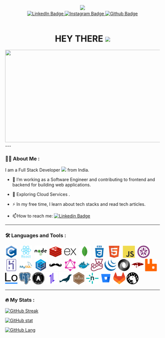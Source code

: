 <div id="header" align="center">
  <img src="https://media.giphy.com/media/M9gbBd9nbDrOTu1Mqx/giphy.gif" width="100"/>
 
  <div id="badges">
  <a href="your-linkedin-URL">
    <img src="https://img.shields.io/badge/LinkedIn-blue?style=for-the-badge&logo=linkedin&logoColor=white" alt="LinkedIn Badge"/>
  </a>
  <a href="your-youtube-URL">
    <img src="https://img.shields.io/badge/Instagram-red?style=for-the-badge&logo=instagram&logoColor=white" alt="Instagram Badge"/>
  </a>
  <a href="your-twitter-URL">
    <img src="https://img.shields.io/badge/Github-black?style=for-the-badge&logo=github&logoColor=white" alt="Github Badge"/>
  </a>
 </div>

  <img src="https://komarev.com/ghpvc/?username=your-github-ManishRB21&style=flat-square&color=blue" alt=""/>

  <h1>
  HEY THERE
  <img src="https://media.giphy.com/media/hvRJCLFzcasrR4ia7z/giphy.gif" width="30px"/>
</h1>

<div align="center">
  <img src="https://media.giphy.com/media/dWesBcTLavkZuG35MI/giphy.gif" width="600" height="300"/>
</div>

</div>
---

### :man_technologist: About Me :
I am a Full Stack Developer <img src="https://media.giphy.com/media/WUlplcMpOCEmTGBtBW/giphy.gif" width="30"> from India.
- :telescope: I’m working as a Software Engineer and contributing to frontend and backend for building web applications.

- :seedling: Exploring Cloud Services .

- :zap: In my free time, I learn about tech stacks and read tech articles.

- :mailbox:How to reach me: [![Linkedin Badge](https://img.shields.io/badge/-Manish-blue?style=flat&logo=Linkedin&logoColor=white)](your-linkedin-url)
---

### :hammer_and_wrench: Languages and Tools :
<div>
  <img src="https://github.com/devicons/devicon/blob/master/icons/c/c-original.svg" width="40" height="40"/>&nbsp;
  <img src="https://github.com/devicons/devicon/blob/master/icons/react/react-original-wordmark.svg" title="React" alt="React" width="40" height="40"/>&nbsp;
  <img src="https://github.com/devicons/devicon/blob/master/icons/nodejs/nodejs-original-wordmark.svg" title="NodeJS" alt="NodeJS" width="40" height="40"/>&nbsp;
  <img src="https://github.com/devicons/devicon/blob/master/icons/redis/redis-original.svg" width="40" height="40"/>&nbsp;
  <img src="https://github.com/devicons/devicon/blob/master/icons/express/express-original.svg" width="40" height="40"/>&nbsp;
  <img src="https://github.com/devicons/devicon/blob/master/icons/mongodb/mongodb-original.svg" width="40" height="40"/>&nbsp;
  <img src="https://github.com/devicons/devicon/blob/master/icons/css3/css3-plain-wordmark.svg"  title="CSS3" alt="CSS" width="40" height="40"/>&nbsp;
  <img src="https://github.com/devicons/devicon/blob/master/icons/html5/html5-original.svg" title="HTML5" alt="HTML" width="40" height="40"/>&nbsp;
  <img src="https://github.com/devicons/devicon/blob/master/icons/javascript/javascript-original.svg" title="JavaScript" alt="JavaScript" width="40" height="40"/>&nbsp;
  <img src="https://github.com/devicons/devicon/blob/master/icons/jasmine/jasmine-original.svg" width="40" height="40"/>&nbsp;
  <img src="https://github.com/devicons/devicon/blob/master/icons/heroku/heroku-original.svg" width="40" height="40"/>&nbsp;
  <img src="https://github.com/devicons/devicon/blob/master/icons/mysql/mysql-original-wordmark.svg" title="MySQL"  alt="MySQL" width="40" height="40"/>&nbsp;
  <img src="https://github.com/devicons/devicon/blob/master/icons/sequelize/sequelize-original.svg" width="40" height="40"/>&nbsp;
  <img src="https://github.com/devicons/devicon/blob/master/icons/handlebars/handlebars-original.svg" width="40" height="40"/>&nbsp;
  <img src="https://github.com/devicons/devicon/blob/master/icons/graphql/graphql-plain.svg" width="40" height="40"/>
  <img src="https://github.com/devicons/devicon/blob/master/icons/docker/docker-original.svg" width="40" height="40"/>

  <img src="https://github.com/devicons/devicon/blob/master/icons/jest/jest-plain.svg" width="40" height="40"/>
  <img src="https://github.com/devicons/devicon/blob/master/icons/jquery/jquery-original.svg" width="40" height="40"/>
  <img src="https://github.com/devicons/devicon/blob/master/icons/json/json-original.svg" width="40" height="40"/>
  <img src="https://github.com/devicons/devicon/blob/master/icons/mongoose/mongoose-original.svg" width="40" height="40"/>
  <img src="https://github.com/devicons/devicon/blob/master/icons/rabbitmq/rabbitmq-original.svg" width="40" height="40"/>
  <img src="https://github.com/devicons/devicon/blob/master/icons/lodash/lodash-original.svg" width="40" height="40"/>
  <img src="https://github.com/devicons/devicon/blob/master/icons/postgresql/postgresql-original.svg" width="40" height="40"/>
  <img src="https://github.com/devicons/devicon/blob/master/icons/oauth/oauth-original.svg" width="40" height="40"/>
  <img src="https://github.com/devicons/devicon/blob/master/icons/axios/axios-plain.svg" width="40" height="40"/>
  <img src="https://github.com/devicons/devicon/blob/master/icons/mariadb/mariadb-original.svg" width="40" height="40"/>
  <img src="https://github.com/devicons/devicon/blob/master/icons/mocha/mocha-original.svg" width="40" height="40"/>
  <img src="https://github.com/devicons/devicon/blob/master/icons/netlify/netlify-original.svg" width="40" height="40"/>
  <img src="https://github.com/devicons/devicon/blob/master/icons/bitbucket/bitbucket-original.svg" width="40" height="40"/>
  <img src="https://github.com/devicons/devicon/blob/master/icons/gitlab/gitlab-original.svg" width="40" height="40"/>
  <img src="https://github.com/devicons/devicon/blob/master/icons/denojs/denojs-original.svg" width="40" height="40"/>
</div>

---

### :fire: My Stats :

<a href="https://git.io/streak-stats"><img src="https://github-readme-streak-stats.herokuapp.com?user=ManishRB21&theme=dark&border_radius=3.5" alt="GitHub Streak" /></a>

<a href="https://github.com/anuraghazra/github-readme-stats"><img src="https://github-readme-stats.vercel.app/api?username=ManishRB21" alt="GitHub stat" /></a>

<a href="https://github.com/anuraghazra/github-readme-stats"><img src="https://github-readme-stats.vercel.app/api/top-langs/?username=ManishRB21" alt="GitHub Lang" /></a>

